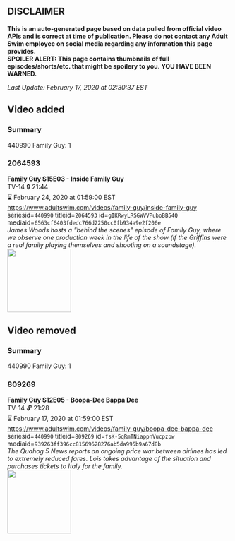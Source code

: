## DISCLAIMER
**This is an auto-generated page based on data pulled from official video APIs and is correct at time of publication. Please do not contact any Adult Swim employee on social media regarding any information this page provides.**  
**SPOILER ALERT: This page contains thumbnails of full episodes/shorts/etc. that might be spoilery to you. YOU HAVE BEEN WARNED.**  

_Last Update: February 17, 2020 at 02:30:37 EST_
## Video added
### Summary
440990 Family Guy: 1  
### 2064593
**Family Guy S15E03 - Inside Family Guy**  
TV-14 🔒 21:44  
⌛ February 24, 2020 at 01:59:00 EST  
https://www.adultswim.com/videos/family-guy/inside-family-guy  
seriesid=`440990` titleid=`2064593` id=`gIKRwyLRSGWVVPuboBB54Q` mediaid=`6563cf6403fdedc766d2250cc0fb934a9e2f206e`  
_James Woods hosts a "behind the scenes" episode of Family Guy, where we observe one production week in the life of the show (if the Griffins were a real family playing themselves and shooting on a soundstage)._  
<a href="https://i.cdn.turner.com/adultswim/big/video/inside-family-guy/familyguy_1320_air_cid-304HP.jpg"><img src="https://i.cdn.turner.com/adultswim/big/video/inside-family-guy/familyguy_1320_air_cid-304HP.jpg" height="144px" /></a>
## Video removed
### Summary
440990 Family Guy: 1  
### 809269
**Family Guy S12E05 - Boopa-Dee Bappa Dee**  
TV-14 🔓 21:28  
⌛ February 17, 2020 at 01:59:00 EST  
https://www.adultswim.com/videos/family-guy/boopa-dee-bappa-dee  
seriesid=`440990` titleid=`809269` id=`fsK-5qRmTNiappnVucpzpw` mediaid=`939263ff396cc81569628276ab5da995b9a67d8b`  
_The Quahog 5 News reports an ongoing price war between airlines has led to extremely reduced fares. Lois takes advantage of the situation and purchases tickets to Italy for the family._  
<a href="https://i.cdn.turner.com/adultswim/big/image-upload/thumbnails/thumb-2_image-15108602907375.jpg"><img src="https://i.cdn.turner.com/adultswim/big/image-upload/thumbnails/thumb-2_image-15108602907375.jpg" height="144px" /></a>
